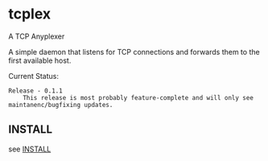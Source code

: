 # tcplex

A TCP Anyplexer

A simple daemon that listens for TCP connections and forwards them to the first available host.

Current Status:

	Release - 0.1.1
		This release is most probably feature-complete and will only see maintanenc/bugfixing updates.

## INSTALL

see [INSTALL](INSTALL)
